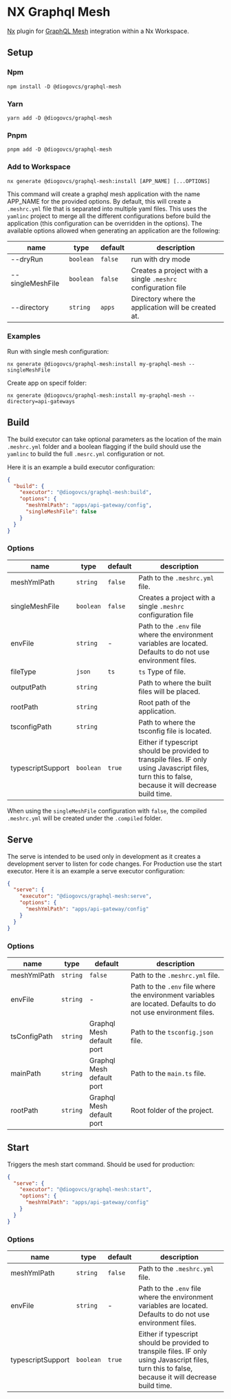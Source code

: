 # NX Graphql Mesh

[Nx](https://nx.dev) plugin for [GraphQL Mesh](https://www.graphql-mesh.com) integration within a Nx Workspace.

## Setup

### Npm

```shell
npm install -D @diogovcs/graphql-mesh
```

### Yarn

```shell
yarn add -D @diogovcs/graphql-mesh
```

### Pnpm

```shell
pnpm add -D @diogovcs/graphql-mesh
```

### Add to Workspace

```shell
nx generate @diogovcs/graphql-mesh:install [APP_NAME] [...OPTIONS]
```

This command will create a graphql mesh application with the name APP_NAME for the provided options. By default, this
will create a `.meshrc.yml` file that is separated into multiple yaml files. This uses the `yamlinc` project to merge
all the different configurations before build the application (this configuration can be overridden in the options). The
available options allowed when generating an application are the following:

| name             | type      | default | description                                                  |
|------------------|-----------|---------|--------------------------------------------------------------|
| --dryRun         | `boolean` | `false` | run with dry mode                                            |
| --singleMeshFile | `boolean` | `false` | Creates a project with a single `.meshrc` configuration file |
| --directory      | `string`  | `apps`  | Directory where the application will be created at.          |

### Examples

Run with single mesh configuration:

```shell
nx generate @diogovcs/graphql-mesh:install my-graphql-mesh --singleMeshFile
```

Create app on specif folder:

```shell
nx generate @diogovcs/graphql-mesh:install my-graphql-mesh --directory=api-gateways
```

## Build

The build executor can take optional parameters as the location of the main `.meshrc.yml` folder and a boolean flagging
if the build should use the `yamlinc` to build the full `.mesrc.yml` configuration or not.

Here it is an example a build executor configuration:

```json
{
  "build": {
    "executor": "@diogovcs/graphql-mesh:build",
    "options": {
      "meshYmlPath": "apps/api-gateway/config",
      "singleMeshFile": false
    }
  }
}
```

### Options

| name              | type      | default | description                                                                                                                                          |
|-------------------|-----------|---------|------------------------------------------------------------------------------------------------------------------------------------------------------|
| meshYmlPath       | `string`  | `false` | Path to the `.meshrc.yml` file.                                                                                                                      |
| singleMeshFile    | `boolean` | `false` | Creates a project with a single `.meshrc` configuration file                                                                                         |
| envFile           | `string`  | -       | Path to the `.env` file where the environment variables are located. Defaults to do not use environment files.                                       |
| fileType          | `json`    | `ts`    | `ts` Type of file.                                                                                                                                   |
| outputPath        | `string`  |         | Path to where the built files will be placed.                                                                                                        |
| rootPath          | `string`  |         | Root path of the application.                                                                                                                        |
| tsconfigPath      | `string`  |         | Path to where the tsconfig file is located.                                                                                                          |
| typescriptSupport | `boolean` | `true`  | Either if typescript should be provided to transpile files. IF only using Javascript files, turn this to false, because it will decrease build time. |

When using the `singleMeshFile` configuration with `false`, the compiled `.meshrc.yml` will be created under
the `.compiled` folder.

## Serve

The serve is intended to be used only in development as it creates a development server to listen for code changes. For
Production use the start executor. Here it is an example a serve executor configuration:

```json
{
  "serve": {
    "executor": "@diogovcs/graphql-mesh:serve",
    "options": {
      "meshYmlPath": "apps/api-gateway/config"
    }
  }
}
```

### Options

| name         | type     | default                   | description                                                                                                    |
|--------------|----------|---------------------------|----------------------------------------------------------------------------------------------------------------|
| meshYmlPath  | `string` | `false`                   | Path to the `.meshrc.yml` file.                                                                                |
| envFile      | `string` | -                         | Path to the `.env` file where the environment variables are located. Defaults to do not use environment files. |
| tsConfigPath | `string` | Graphql Mesh default port | Path to the `tsconfig.json` file.                                                                              |
| mainPath     | `string` | Graphql Mesh default port | Path to the `main.ts` file.                                                                                    |
| rootPath     | `string` | Graphql Mesh default port | Root folder of the project.                                                                                    |

## Start

Triggers the mesh start command. Should be used for production:

```json
{
  "serve": {
    "executor": "@diogovcs/graphql-mesh:start",
    "options": {
      "meshYmlPath": "apps/api-gateway/config"
    }
  }
}
```

### Options

| name              | type      | default | description                                                                                                                                          |
|-------------------|-----------|---------|------------------------------------------------------------------------------------------------------------------------------------------------------|
| meshYmlPath       | `string`  | `false` | Path to the `.meshrc.yml` file.                                                                                                                      |
| envFile           | `string`  | -       | Path to the `.env` file where the environment variables are located. Defaults to do not use environment files.                                       |
| typescriptSupport | `boolean` | `true`  | Either if typescript should be provided to transpile files. IF only using Javascript files, turn this to false, because it will decrease build time. |
